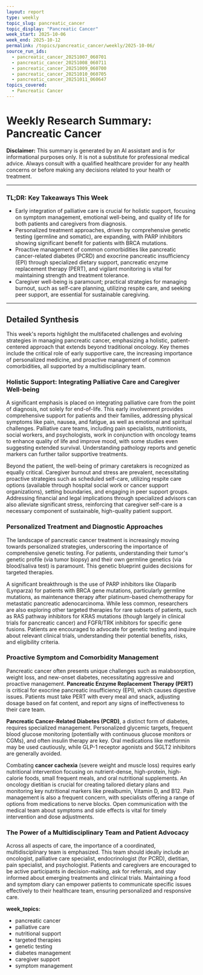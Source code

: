 ```yaml
---
layout: report
type: weekly
topic_slug: pancreatic_cancer
topic_display: "Pancreatic Cancer"
week_start: 2025-10-06
week_end: 2025-10-12
permalink: /topics/pancreatic_cancer/weekly/2025-10-06/
source_run_ids:
  - pancreatic_cancer_20251007_060701
  - pancreatic_cancer_20251008_060711
  - pancreatic_cancer_20251009_060700
  - pancreatic_cancer_20251010_060705
  - pancreatic_cancer_20251011_060647
topics_covered:
  - Pancreatic Cancer
---
```


# Weekly Research Summary: Pancreatic Cancer

**Disclaimer:** This summary is generated by an AI assistant and is for informational purposes only. It is not a substitute for professional medical advice. Always consult with a qualified healthcare provider for any health concerns or before making any decisions related to your health or treatment.

---

### **TL;DR: Key Takeaways This Week**
- Early integration of palliative care is crucial for holistic support, focusing on symptom management, emotional well-being, and quality of life for both patients and caregivers from diagnosis.
- Personalized treatment approaches, driven by comprehensive genetic testing (germline and somatic), are expanding, with PARP inhibitors showing significant benefit for patients with BRCA mutations.
- Proactive management of common comorbidities like pancreatic cancer-related diabetes (PCRD) and exocrine pancreatic insufficiency (EPI) through specialized dietary support, pancreatic enzyme replacement therapy (PERT), and vigilant monitoring is vital for maintaining strength and treatment tolerance.
- Caregiver well-being is paramount; practical strategies for managing burnout, such as self-care planning, utilizing respite care, and seeking peer support, are essential for sustainable caregiving.

---

## Detailed Synthesis

This week's reports highlight the multifaceted challenges and evolving strategies in managing pancreatic cancer, emphasizing a holistic, patient-centered approach that extends beyond traditional oncology. Key themes include the critical role of early supportive care, the increasing importance of personalized medicine, and proactive management of common comorbidities, all supported by a multidisciplinary team.

### Holistic Support: Integrating Palliative Care and Caregiver Well-being

A significant emphasis is placed on integrating palliative care from the point of diagnosis, not solely for end-of-life. This early involvement provides comprehensive support for patients and their families, addressing physical symptoms like pain, nausea, and fatigue, as well as emotional and spiritual challenges. Palliative care teams, including pain specialists, nutritionists, social workers, and psychologists, work in conjunction with oncology teams to enhance quality of life and improve mood, with some studies even suggesting extended survival. Understanding pathology reports and genetic markers can further tailor supportive treatments.

Beyond the patient, the well-being of primary caretakers is recognized as equally critical. Caregiver burnout and stress are prevalent, necessitating proactive strategies such as scheduled self-care, utilizing respite care options (available through hospital social work or cancer support organizations), setting boundaries, and engaging in peer support groups. Addressing financial and legal implications through specialized advisors can also alleviate significant stress, reinforcing that caregiver self-care is a necessary component of sustainable, high-quality patient support.

### Personalized Treatment and Diagnostic Approaches

The landscape of pancreatic cancer treatment is increasingly moving towards personalized strategies, underscoring the importance of comprehensive genetic testing. For patients, understanding their tumor's genetic profile (via tumor biopsy) and their own germline genetics (via blood/saliva test) is paramount. This genetic blueprint guides decisions for targeted therapies.

A significant breakthrough is the use of PARP inhibitors like Olaparib (Lynparza) for patients with BRCA gene mutations, particularly germline mutations, as maintenance therapy after platinum-based chemotherapy for metastatic pancreatic adenocarcinoma. While less common, researchers are also exploring other targeted therapies for rare subsets of patients, such as RAS pathway inhibitors for KRAS mutations (though largely in clinical trials for pancreatic cancer) and FGFR/TRK inhibitors for specific gene fusions. Patients are encouraged to advocate for genetic testing and inquire about relevant clinical trials, understanding their potential benefits, risks, and eligibility criteria.

### Proactive Symptom and Comorbidity Management

Pancreatic cancer often presents unique challenges such as malabsorption, weight loss, and new-onset diabetes, necessitating aggressive and proactive management. **Pancreatic Enzyme Replacement Therapy (PERT)** is critical for exocrine pancreatic insufficiency (EPI), which causes digestive issues. Patients must take PERT with every meal and snack, adjusting dosage based on fat content, and report any signs of ineffectiveness to their care team.

**Pancreatic Cancer-Related Diabetes (PCRD)**, a distinct form of diabetes, requires specialized management. Personalized glycemic targets, frequent blood glucose monitoring (potentially with continuous glucose monitors or CGMs), and often insulin therapy are key. Oral medications like metformin may be used cautiously, while GLP-1 receptor agonists and SGLT2 inhibitors are generally avoided.

Combating **cancer cachexia** (severe weight and muscle loss) requires early nutritional intervention focusing on nutrient-dense, high-protein, high-calorie foods, small frequent meals, and oral nutritional supplements. An oncology dietitian is crucial for creating tailored dietary plans and monitoring key nutritional markers like prealbumin, Vitamin D, and B12. Pain management is also a frequent concern, with specialists offering a range of options from medications to nerve blocks. Open communication with the medical team about symptoms and side effects is vital for timely intervention and dose adjustments.

### The Power of a Multidisciplinary Team and Patient Advocacy

Across all aspects of care, the importance of a coordinated, multidisciplinary team is emphasized. This team should ideally include an oncologist, palliative care specialist, endocrinologist (for PCRD), dietitian, pain specialist, and psychologist. Patients and caregivers are encouraged to be active participants in decision-making, ask for referrals, and stay informed about emerging treatments and clinical trials. Maintaining a food and symptom diary can empower patients to communicate specific issues effectively to their healthcare team, ensuring personalized and responsive care.

**week_topics:**
- pancreatic cancer
- palliative care
- nutritional support
- targeted therapies
- genetic testing
- diabetes management
- caregiver support
- symptom management

